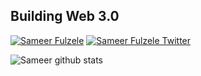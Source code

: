 <h2> Building Web 3.0 </h2>
    
[![Sameer Fulzele](https://img.shields.io/badge/LinkedIn-0077B5?style=for-the-badge&logo=linkedin&logoColor=white)](https://www.linkedin.com/in/sameerfulzele/)
[![Sameer Fulzele Twitter](https://img.shields.io/badge/Twitter-1DA1F2?style=for-the-badge&logo=twitter&logoColor=white)](https://twitter.com/sameerfulzele1)
<!-- This is using base64 encoded image. If you have a small image, you can upload the base64 version of it :D https://www.base64-image.de/ -->


![Sameer github stats](https://github-readme-stats.vercel.app/api?username=sameerfulzele&theme=radical&show_icons=true&count_private=true)

<!-- 
![Sameer Repos Stats](https://github-profile-summary-cards.vercel.app/api/cards/repos-per-language?username=sameerfulzele&theme=solarized_dark)

![Sameer Commit Stats](https://github-profile-summary-cards.vercel.app/api/cards/most-commit-language?username=sameerfulzele&theme=solarized_dark) -->

<!-- ![Sameer Summary](https://github-profile-summary-cards.vercel.app/api/cards/profile-details?username=sameerfulzele&theme=solarized_dark) -->
